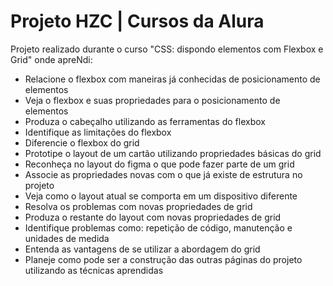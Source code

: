 # Projeto HZC | Cursos da Alura

Projeto realizado durante o curso "CSS: dispondo elementos com Flexbox e Grid" onde apreNdi:

* Relacione o flexbox com maneiras já conhecidas de posicionamento de elementos
* Veja o flexbox e suas propriedades para o posicionamento de elementos
* Produza o cabeçalho utilizando as ferramentas do flexbox
* Identifique as limitações do flexbox
* Diferencie o flexbox do grid
* Prototipe o layout de um cartão utilizando propriedades básicas do grid
* Reconheça no layout do figma o que pode fazer parte de um grid
* Associe as propriedades novas com o que já existe de estrutura no projeto
* Veja como o layout atual se comporta em um dispositivo diferente
* Resolva os problemas com novas propriedades de grid
* Produza o restante do layout com novas propriedades de grid
* Identifique problemas como: repetição de código, manutenção e unidades de medida
* Entenda as vantagens de se utilizar a abordagem do grid
* Planeje como pode ser a construção das outras páginas do projeto utilizando as técnicas aprendidas
